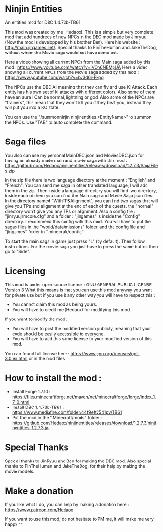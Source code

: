 # Ninjin Entities

An entities mod for DBC 1.4.73b-TB61.

This mod was created by me (Hedaox). This is a simple but very complete mod that add hundreds of new NPCs in the DBC mod made by Jinryuu (Now the mod is developped by his brother Ben). Here his website : http://main.jingames.net/.
Special thanks to FinTheHuman and JakeTheDog, without whom the Movie saga would not have come out.

Here a video showing all current NPCs from the Main saga added by this mod : https://www.youtube.com/watch?v=IVOn6NEMpUA
Here a video showing all current NPCs from the Movie saga added by this mod : https://www.youtube.com/watch?v=bv3d6i-Fkpg

The NPCs use the DBC AI meaning that they can fly and use Ki Attack. Each entity has his own set of ki attacks with different colors. Also some of them have an aura ! Can be normal, lightning or god. Also some of the NPCs are "trainers", this mean that they won't kill you if they beat you, instead they will put you into a KO state. 

You can use the "/summonninjin ninjinentities.\<EntityName\>" to summon the NPCs. Use "TAB" to auto complete the command.

# Saga files

You also can use my personal MainDBC.json and MoviesDBC.json for having an already made main and movie saga with this mod : https://github.com/Hedaox/ninjinentities/releases/download/1.2.7.3/SagaFiles.zip

In the zip file there is two language directory at the moment : "English" and "French". You can send me saga in other translated language, I will add them in the zip. Then inside a language directory you will find two directory, inside each of them you can find the Main saga and Movie Saga json files. In the directory named "WithTP&Alignment", you can find two sagas that will give you TPs and alignment at the end of each of the quests. the "normal" directory won't give you any TPs or alignment. Also a config file : "jinryuujrmcore.cfg" and a folder : "jingames" is inside the "Config" directory. I recommend this config with this mod. You will have to put the sagas files in the "world/data/missions" folder, and the config file and "jingames" folder in ".minecraft/config".

To start the main saga in game just press "L" (by default). Then follow instructions. For the movie saga you just have to press the same button then go to "Side".

# Licensing

This mod is under open source license : GNU GENERAL PUBLIC LICENSE Version 3
What this means is that you can use this mod anyway you want for private use
but if you use it any other way you will have to respect this : 
 - You cannot claim this mod as being yours.
 - You will have to credit me (Hedaox) for modifying this mod.
 
 If you want to modify the mod :
 - You will have to post the modified version publicly, meaning that your code 
 should be easily accessible to everyone.
 - You will have to add this same license to your modified version of this mod.
 
You can found full license here : https://www.gnu.org/licenses/gpl-3.0.en.html or in the mod files.

# How to install the mod : 

- Install Forge 1.7.10 : https://files.minecraftforge.net/maven/net/minecraftforge/forge/index_1.7.10.html
- Install DBC 1.4.73b-TB61 : https://www.mediafire.com/folder/44f9eft2541py/TB61
- Put the mod in the ".Minecraft/mods" folder : https://github.com/Hedaox/ninjinentities/releases/download/1.2.7.3/ninjinentities-1.2.7.3.jar

# Special Thanks

Special thanks to JinRyuu and Ben for making the DBC mod.
Also special thanks to FinTheHuman and JakeTheDog, for their help by making the movie models.

# Make a donation

If you like what I do, you can help by making a donation here : https://www.patreon.com/Hedaox

If you want to use this mod, do not hesitate to PM me, it will make me very happy ^^
